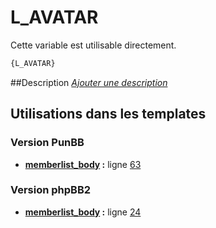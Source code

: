 # L_AVATAR


Cette variable est utilisable directement.

```html
{L_AVATAR}
```

##Description
[*Ajouter une description*](https://fa-tvars.appspot.com/var/L_AVATAR)

## Utilisations dans les templates

### Version PunBB
* __[memberlist_body](../tpl/var/punbb/memberlist_body.md#readme) :__ ligne [63](../tpl/src/punbb/memberlist_body.tpl#L63)

### Version phpBB2
* __[memberlist_body](../tpl/var/subsilver/memberlist_body.md#readme) :__ ligne [24](../tpl/src/subsilver/memberlist_body.tpl#L24)